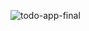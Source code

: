 ![todo-app-final](https://user-images.githubusercontent.com/37670060/91285844-4fa72780-e7ab-11ea-866a-522e7dcb0378.gif)


